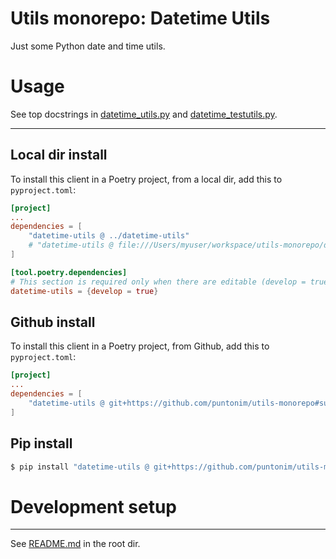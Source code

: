 **Utils monorepo: Datetime Utils**
==================================

Just some Python date and time utils.


Usage
=====

See top docstrings in [datetime_utils.py](datetime_utils/datetime_utils.py)
 and [datetime_testutils.py](datetime_utils/datetime_testutils.py).

---

Local dir install
-----------------
To install this client in a Poetry project, from a local dir, add this to `pyproject.toml`:
```toml
[project]
...
dependencies = [
    "datetime-utils @ ../datetime-utils"
    # "datetime-utils @ file:///Users/myuser/workspace/utils-monorepo/datetime-utils"
]

[tool.poetry.dependencies]
# This section is required only when there are editable (develop = true) dependencies.
datetime-utils = {develop = true}
```

Github install
--------------
To install this client in a Poetry project, from Github, add this to `pyproject.toml`:
```toml
[project]
...
dependencies = [
    "datetime-utils @ git+https://github.com/puntonim/utils-monorepo#subdirectory=datetime-utils",
]
```

Pip install
-----------
```sh
$ pip install "datetime-utils @ git+https://github.com/puntonim/utils-monorepo#subdirectory=datetime-utils"
```


Development setup
=================

---

See [README.md](../README.md) in the root dir.
